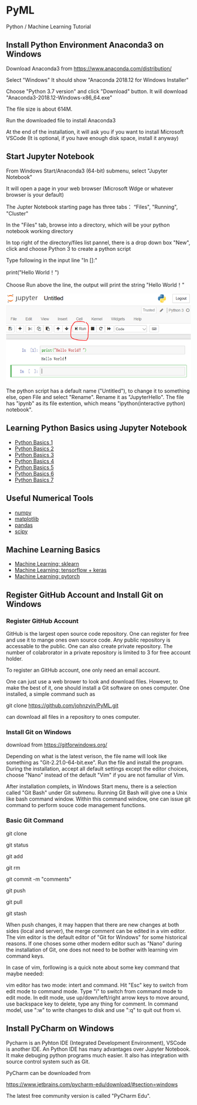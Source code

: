 # PyML
Python / Machine Learning Tutorial

## Install Python Environment Anaconda3 on Windows

Download Anaconda3 from https://www.anaconda.com/distribution/

Select "Windows" It should show "Anaconda 2018.12 for Windows Installer"

Choose "Python 3.7 version" and click "Download" button. It will download "Anaconda3-2018.12-Windows-x86_64.exe"

The file size is about 614M.

Run the downloaded file to install Anaconda3

At the end of the installation, it will ask you if you want to install Microsoft VSCode (It is optional, if you have enough disk space, install it anyway)


## Start Jupyter Notebook

From Windows Start/Anaconda3 (64-bit) submenu, select "Jupyter Notebook"

It will open a page in your web browser (Microsoft Wdge or whatever browser is your default)

The Jupter Notebook starting page has three tabs： “Files", "Running", "Cluster"

In the "Files" tab, browse into a directory, which will be your python notebook working directory

In top right of the directory/files list pannel, there is a drop down box "New", click and choose Python 3 to create a python script

Type following in the input line "In []:"

  print("Hello World！")
  
Choose Run above the line, the output will print the string "Hello World！"

![Jupyter Hello](images/JupyterHello.png)

The python script has a default name ("Untitled"), to change it to something else, open File and select "Rename". Rename it as "JupyterHello". The file has "ipynb" as its file extention, which means "ipython(interactive python) notebook".


## Learning Python Basics using Jupyter Notebook

- [Python Basics 1](notebooks/pybasics01.ipynb)
- [Python Basics 2](notebooks/pybasics02.ipynb)
- [Python Basics 3](notebooks/pybasics03.ipynb)
- [Python Basics 4](notebooks/pybasics04.ipynb)
- [Python Basics 5](notebooks/pybasics05.ipynb)
- [Python Basics 6](notebooks/pybasics06.ipynb)
- [Python Basics 7](notebooks/pybasics07.ipynb)


## Useful Numerical Tools
- [numpy](notebooks/numtools01.ipynb)
- [matplotlib](notebooks/numtools02.ipynb)
- [pandas](notebooks/numtools03.ipynb)
- [scipy](notebooks/numtools04.ipynb)


## Machine Learning Basics

- [Machine Learning: sklearn](notebooks/machineslearning01.ipynb)
- [Machine Learning: tensorflow + keras](notebooks/machineslearning02.ipynb)
- [Machine Learning: pytorch](notebooks/machineslearning03.ipynb)


## Register GitHub Account and Install Git on Windows

### Register GitHub Account
GitHub is the largest open source code repository. One can register for free and use it to mange ones own source code. Any public repository is accessable to the public. One can also create private repository. The number of colabrorator in a private repository is limited to 3 for free account holder.

To register an GitHub account, one only need an email account.

One can just use a web brower to look and download files. However, to make the best of it, one should install a Git software on ones computer. One installed, a simple command such as

git clone https://github.com/johnzyin/PyML.git

can download all files in a repository to ones computer.

### Install Git on Windows

download from https://gitforwindows.org/

Depending on what is the latest verison, the file name will look like something as "Git-2.21.0-64-bit.exe". Run the file and install the program. During the installation, accept all default settings except the editor choices, choose "Nano" instead of the default "Vim" if you are not famuliar of Vim.

After installation complets, in Windows Start menu, there is a selection called "Git Bash" under Git submenu. Running Git Bash will give one a Unix like bash command window. Within this command window, one can issue git command to perform souce code management functions. 



### Basic Git Command

git clone 

git status

git add

git rm

git commit -m "comments"

git push

git pull

git stash

When push changes, it may happen that there are new changes at both sides (local and server), the merge comment can be edited in a
vim editor. The vim editor is the default editor of "Git for Windows" for some historical reasons. If one choses some other modern 
editor such as "Nano" during the installation of Git, one does not need to be bother with learning vim command keys.

In case of vim, forllowing is a quick note about some key command that maybe needed:

vim editor has two mode: intert and command.  Hit "Esc" key to switch from edit mode to command mode. Type "i" to switch from command mode to edit mode. In edit mode, use up/down/left/right arrow keys to move around, use backspace key to delete, type any thing for comment. In command model, use ":w" to write changes to disk and use ":q" to quit out from vi.

## Install PyCharm on Windows

Pycharm is an Pyhton IDE (Integrated Development Environment), VSCode is another IDE. An Python IDE has many advantages over Jupyter Notebook. It make debuging python programs much easier. It also has integration with source control system such as Git.

PyCharm can be downloaded from 

https://www.jetbrains.com/pycharm-edu/download/#section=windows

The latest free community version is called "PyCharm Edu".







